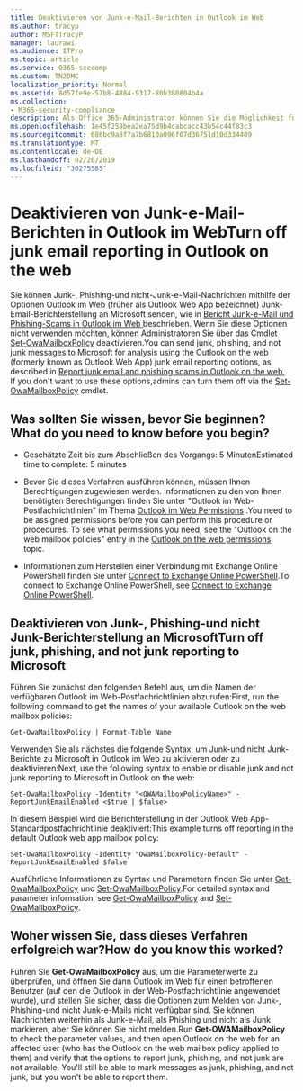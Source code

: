 ```yaml
---
title: Deaktivieren von Junk-e-Mail-Berichten in Outlook im Web
ms.author: tracyp
author: MSFTTracyP
manager: laurawi
ms.audience: ITPro
ms.topic: article
ms.service: O365-seccomp
ms.custom: TN2DMC
localization_priority: Normal
ms.assetid: 8d57fe9e-57b8-4884-9317-80b380804b4a
ms.collection:
- M365-security-compliance
description: Als Office 365-Administrator können Sie die Möglichkeit für Personen, e-Mails als Junk-e-Mails zu melden, deaktivieren.
ms.openlocfilehash: 1e45f258bea2ea75d9b4cabcacc43b54c44f83c3
ms.sourcegitcommit: 686bc9a8f7a7b6810a096f07d36751d10d334409
ms.translationtype: MT
ms.contentlocale: de-DE
ms.lasthandoff: 02/26/2019
ms.locfileid: "30275585"
---
```

# <a name="turn-off-junk-email-reporting-in-outlook-on-the-web"></a><span data-ttu-id="867a9-103">Deaktivieren von Junk-e-Mail-Berichten in Outlook im Web</span><span class="sxs-lookup"><span data-stu-id="867a9-103">Turn off junk email reporting in Outlook on the web</span></span>

<span data-ttu-id="867a9-p101">Sie können Junk-, Phishing-und nicht-Junk-e-Mail-Nachrichten mithilfe der Optionen Outlook im Web (früher als Outlook Web App bezeichnet) Junk-Email-Berichterstellung an Microsoft senden, wie in [Bericht Junk-e-Mail und Phishing-Scams in Outlook im Web ](report-junk-email-and-phishing-scams-in-outlook-on-the-web-eop.md)beschrieben. Wenn Sie diese Optionen nicht verwenden möchten, können Administratoren Sie über das Cmdlet [Set-OwaMailboxPolicy](http://technet.microsoft.com/library/530166f7-ab42-4609-ba73-9b5a39b567be.aspx) deaktivieren.</span><span class="sxs-lookup"><span data-stu-id="867a9-p101">You can send junk, phishing, and not junk messages to Microsoft for analysis using the Outlook on the web (formerly known as Outlook Web App) junk email reporting options, as described in [Report junk email and phishing scams in Outlook on the web ](report-junk-email-and-phishing-scams-in-outlook-on-the-web-eop.md). If you don't want to use these options,admins can turn them off via the [Set-OwaMailboxPolicy](http://technet.microsoft.com/library/530166f7-ab42-4609-ba73-9b5a39b567be.aspx) cmdlet.</span></span> 
  
## <a name="what-do-you-need-to-know-before-you-begin"></a><span data-ttu-id="867a9-106">Was sollten Sie wissen, bevor Sie beginnen?</span><span class="sxs-lookup"><span data-stu-id="867a9-106">What do you need to know before you begin?</span></span>
<span data-ttu-id="867a9-107"><a name="sectionSection0"> </a></span><span class="sxs-lookup"><span data-stu-id="867a9-107"></span></span>

- <span data-ttu-id="867a9-108">Geschätzte Zeit bis zum Abschließen des Vorgangs: 5 Minuten</span><span class="sxs-lookup"><span data-stu-id="867a9-108">Estimated time to complete: 5 minutes</span></span>
    
- <span data-ttu-id="867a9-p102">Bevor Sie dieses Verfahren ausführen können, müssen Ihnen Berechtigungen zugewiesen werden. Informationen zu den von Ihnen benötigten Berechtigungen finden Sie unter "Outlook im Web-Postfachrichtlinien" im Thema [Outlook im Web Permissions](http://technet.microsoft.com/library/57eca42a-5a7f-4c65-89f0-7a84f2dbea19.aspx#OutlookWebApp) .</span><span class="sxs-lookup"><span data-stu-id="867a9-p102">You need to be assigned permissions before you can perform this procedure or procedures. To see what permissions you need, see the "Outlook on the web mailbox policies" entry in the [Outlook on the web permissions](http://technet.microsoft.com/library/57eca42a-5a7f-4c65-89f0-7a84f2dbea19.aspx#OutlookWebApp) topic.</span></span> 

- <span data-ttu-id="867a9-111">Informationen zum Herstellen einer Verbindung mit Exchange Online PowerShell finden Sie unter [Connect to Exchange Online PowerShell](https://docs.microsoft.com/powershell/exchange/exchange-online/connect-to-exchange-online-powershell/connect-to-exchange-online-powershell).</span><span class="sxs-lookup"><span data-stu-id="867a9-111">To connect to Exchange Online PowerShell, see [Connect to Exchange Online PowerShell](https://docs.microsoft.com/powershell/exchange/exchange-online/connect-to-exchange-online-powershell/connect-to-exchange-online-powershell).</span></span>

## <a name="turn-off-junk-phishing-and-not-junk-reporting-to-microsoft"></a><span data-ttu-id="867a9-112">Deaktivieren von Junk-, Phishing-und nicht Junk-Berichterstellung an Microsoft</span><span class="sxs-lookup"><span data-stu-id="867a9-112">Turn off junk, phishing, and not junk reporting to Microsoft</span></span>
<span data-ttu-id="867a9-113"><a name="sectionSection1"> </a></span><span class="sxs-lookup"><span data-stu-id="867a9-113"></span></span>

<span data-ttu-id="867a9-114">Führen Sie zunächst den folgenden Befehl aus, um die Namen der verfügbaren Outlook im Web-Postfachrichtlinien abzurufen:</span><span class="sxs-lookup"><span data-stu-id="867a9-114">First, run the following command to get the names of your available Outlook on the web mailbox policies:</span></span>
  
```
Get-OwaMailboxPolicy | Format-Table Name
```

<span data-ttu-id="867a9-115">Verwenden Sie als nächstes die folgende Syntax, um Junk-und nicht Junk-Berichte zu Microsoft in Outlook im Web zu aktivieren oder zu deaktivieren:</span><span class="sxs-lookup"><span data-stu-id="867a9-115">Next, use the following syntax to enable or disable junk and not junk reporting to Microsoft in Outlook on the web:</span></span>
  
```
Set-OwaMailboxPolicy -Identity "<OWAMailboxPolicyName>" -ReportJunkEmailEnabled <$true | $false>
```

<span data-ttu-id="867a9-116">In diesem Beispiel wird die Berichterstellung in der Outlook Web App-Standardpostfachrichtlinie deaktiviert:</span><span class="sxs-lookup"><span data-stu-id="867a9-116">This example turns off reporting in the default Outlook web app mailbox policy:</span></span>
  
```
Set-OwaMailboxPolicy -Identity "OwaMailboxPolicy-Default" -ReportJunkEmailEnabled $false
```

<span data-ttu-id="867a9-117">Ausführliche Informationen zu Syntax und Parametern finden Sie unter [Get-OwaMailboxPolicy](http://technet.microsoft.com/library/bdd580d3-8812-4b4a-93e8-c6401b0d2f0f.aspx) und [Set-OwaMailboxPolicy](http://technet.microsoft.com/library/530166f7-ab42-4609-ba73-9b5a39b567be.aspx).</span><span class="sxs-lookup"><span data-stu-id="867a9-117">For detailed syntax and parameter information, see [Get-OwaMailboxPolicy](http://technet.microsoft.com/library/bdd580d3-8812-4b4a-93e8-c6401b0d2f0f.aspx) and [Set-OwaMailboxPolicy](http://technet.microsoft.com/library/530166f7-ab42-4609-ba73-9b5a39b567be.aspx).</span></span>

## <a name="how-do-you-know-this-worked"></a><span data-ttu-id="867a9-118">Woher wissen Sie, dass dieses Verfahren erfolgreich war?</span><span class="sxs-lookup"><span data-stu-id="867a9-118">How do you know this worked?</span></span>
<span data-ttu-id="867a9-119"><a name="sectionSection2"> </a></span><span class="sxs-lookup"><span data-stu-id="867a9-119"></span></span>

<span data-ttu-id="867a9-p103">Führen Sie **Get-OwaMailboxPolicy** aus, um die Parameterwerte zu überprüfen, und öffnen Sie dann Outlook im Web für einen betroffenen Benutzer (auf den die Outlook in der Web-Postfachrichtlinie angewendet wurde), und stellen Sie sicher, dass die Optionen zum Melden von Junk-, Phishing-und nicht Junk-e-Mails nicht verfügbar sind. Sie können Nachrichten weiterhin als Junk-e-Mail, als Phishing und nicht als Junk markieren, aber Sie können Sie nicht melden.</span><span class="sxs-lookup"><span data-stu-id="867a9-p103">Run **Get-OWAMailboxPolicy** to check the parameter values, and then open Outlook on the web for an affected user (who has the Outlook on the web mailbox policy applied to them) and verify that the options to report junk, phishing, and not junk are not available. You'll still be able to mark messages as junk, phishing, and not junk, but you won't be able to report them.</span></span> 
